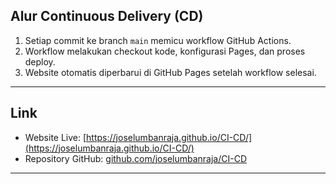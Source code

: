 ##  Alur Continuous Delivery (CD)

1. Setiap commit ke branch `main` memicu workflow GitHub Actions.  
2. Workflow melakukan checkout kode, konfigurasi Pages, dan proses deploy.  
3. Website otomatis diperbarui di GitHub Pages setelah workflow selesai.

---

##  Link

- Website Live: [https://joselumbanraja.github.io/CI-CD/](https://joselumbanraja.github.io/CI-CD/)  
- Repository GitHub: [github.com/joselumbanraja/CI-CD](https://github.com/joselumbanraja/Continuous-Delivery)

---
